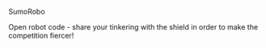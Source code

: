 SumoRobo

Open robot code - share your tinkering with the shield in order to make the competition fiercer!
